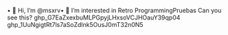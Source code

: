 •  Hi, I’m @msxrv•  I’m interested in Retro ProgrammingPruebas
Can you see this?
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
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
